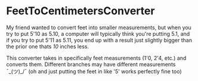 # FeetToCentimetersConverter

My friend wanted to convert feet into smaller measurements, but when you try to put 5'10 as 5.10, a computer will typically think you're putting 5.1, and if you try to put 5'11 as 5.11, you end up with a result just slightly bigger than the prior one thats _10_ inches less.

This converter takes in specifically feet measurements (1'0, 2'4, etc.) and converts them. Different branches may have different measurements ¯\_(ツ)_/¯
(oh and just putting the feet in like '5' works perfectly fine too)
